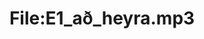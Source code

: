 ---
title: File:E1_að_heyra.mp3
recording of: að heyra
reading speed: slow
speaker: E
license: CC0
---